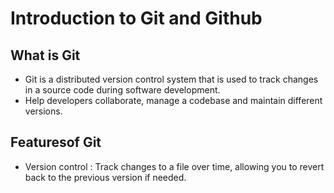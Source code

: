 # Introduction to Git and Github
## What is Git
- Git is a distributed version control system that is used to track changes in a source code during software development.
- Help developers collaborate, manage a codebase and maintain different versions.


## Featuresof Git

- Version control : Track changes to a file over time, allowing you to revert back to the previous version if needed.

